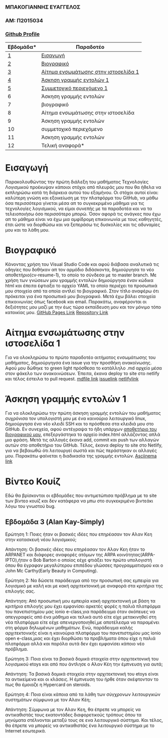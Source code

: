 ### ΜΠΑΚΟΓΙΑΝΝΗΣ ΕΥΑΓΓΕΛΟΣ
### ΑΜ: Π2015034 
### [Github Profile](https://github.com/p15bako/)


| Εβδομάδα* | Παραδοτέο |
| --- | --- |
| <a href="#A">1</a> |<a href="#A">Εισαγωγή </a> |
| <a href="#B">2</a> | <a href="#B">Βιογραφικό </a> |
| <a href="#C">3</a> | <a href="#C">Αίτημα ενσωμάτωσης στην ιστοσελίδα 1 </a> |
| <a href="#D">4</a> | <a href="#D">Άσκηση γραμμής εντολών 1 </a> |
| <a href="#E">5</a> | <a href="#E">Συμμετοχικό περιεχόμενο 1 </a> |
| 6 | Άσκηση γραμμής εντολών |
| 7 | βιογραφικό |
| 8 | Αίτημα ενσωμάτωσης στην ιστοσελίδα |
| 9 | Άσκηση γραμμής εντολών |
| 10 | συμμετοχικό περιεχόμενο |
| 11 | Άσκηση γραμμής εντολών |
| 12 | Τελική αναφορά* |


# <a name="A">Εισαγωγή</a>
Παρακολουθώντας την πρώτη διάλεξη του μαθήματος Τεχνολογίες Λογισμικού προέκυψαν κάποιοι στόχοι από πλευράς μου που θα ήθελα να εκπληρώσω κατά τη διάρκεια αυτού του εξαμήνου. Οι στόχοι αυτοί είναι: καλύτερη γνώση και εξοικείωση με την πλατφόρμα του GitHub, να μάθω όσα περισσότερα γίνεται μέσα απ το συγκεκριμένο μάθημα για τις τεχνολογίες λογισμικού, να είμαι συνεπής με τα παραδοτέα και να τα τελειοποιήσω όσο περισσότερο μπορώ. Όσον αφορά τις ανάγκες που έχω απ το μάθημα είναι να έχω μια αμφίδρομη επικοινωνία με τους καθηγητές, έτσι ώστε να διορθώσω και να ξεπεράσω τις δυσκολίες και τις αδυναμίες μου και τα λάθη μου.

# <a name="B">Βιογραφικό</a>
Κάνοντας χρήση του Visual Studio Code και αφού διάβασα αναλυτικά τις οδηγίες που δοθήκαν απ τον αρμόδιο διδάσκοντα, δημιούργησα το νέο αποθετήριο(cv-resume-1), το οποίο το σύνδεσα με το master branch. Με χρήση των γνώσεων μου γραμμής εντολών δημιούργησα έναν κώδικα html και έπειτα έφτιαξα το αρχείο YAML το οποίο περιέχει τα προσωπικά μου στοιχεία από τα οποία αντλεί το βιογραφικό. Στον τίτλο αναφέρω ότι πρόκειται για ένα προσωπικό μου βιογραφικό. Μετά έχω βάλει στοιχεία επικοινωνίας όπως facebook και email. Παρακάτω, αναφέρονται οι δεξιότητες μου μαζί με την έως τώρα εκπαίδευση μου και τον μόνιμο τόπο κατοικίας μου. [GitHub Pages Link](https://p15bako.github.io/cv-resume-1/) [Repository Link](https://github.com/p15bako/cv-resume-1)


# <a name="C">Αίτημα ενσωμάτωσης στην ιστοσελίδα 1</a>
Για να ολοκληρώσω το πρώτο παραδοτέο αιτήματος ενσωμάτωσης του μαθήματος, δημιούργηγσα ένα issue για την προσθήκη ανακοίνωσης. Αφού μου δώθηκε το green light πρόσθεσα το κατάλληλο .md αρχείο μέσα στον φάκελο των ανακοινώσεων. Έπειτα, έκανα deploy το site στο netlify και τέλος έστειλα το pull request.
[mdfile link](https://github.com/p15bako/sitegr/blob/2015034/all_collections/_posts/2020-12-29-sunantisi-ergastiriou-montelopoiisis.md) [issuelink](https://github.com/ioniodi/sitegr/issues/124) [netlifylink](https://flamboyant-blackwell-1d9e28.netlify.app/posts/2020/12/29/sunantisi-ergastiriou-montelopoiisis/)


# <a name="D">Άσκηση γραμμής εντολών 1</a>
Για να ολοκληρώσω την πρώτη άσκηση γραμμής εντολών του μαθήματος συχρόνισα τον υπολογιστή μου με ένα καινούριο λειτουργικό linux, δημιούργησα ένα νέο κλειδί SSH και το πρόσθεσα στα κλειδιά μου στο GitHub. Εν συνεχεία, αφού αντέγραψα το ήδη υπάρχων [αποθετήριο του βιογραφικού μου](https://github.com/p15bako/cv-resume-1), επεξεργάστηκα το αρχείο index.html αλλάζοντας απλά μια φράση. Μετά τις αλλαγές έκανα add, commit και push των αλλαγών αυτών στο αποθετήριο του GitHub. Tέλος, έκανα deploy το site στο Netlify, για να βεβαιωθώ ότι λειτουργεί σωστά και πώς περάστηκαν οι αλλαγές μου. Παρακάτω φαίνεται η διαδικασία της γραμμής εντολών. [Asciinema link](https://asciinema.org/a/k8Y5oSVSoDwy36fy4pwt66xeD)





# Βίντεο Κουίζ
Εδώ θα βρίσκονται οι εβδομάδες που αντιμετώπισα πρόβλημα με το site των βίντεο κουίζ και δεν κατάφερα να μπω στο συγκεκριμένο βιντεάκι λόγω του γνωστού bug.

## Εβδομάδα 3 (Alan Kay-Simply)
Ερώτηση 1: Ποιες ήταν οι βασικές ιδέες που επηρέασαν τον Αλαν Κεη στην κατασκευή νέου λογισμικού;

Aπάντηση: Οι βασικές ιδέες που επηρέασαν τον Αλαν Κεη ήταν το ARPANET και διάφορες αναφορές ατόμων της ARPA κοινότητας(ARPA-IPTO),ήταν ο Bob Barton ο οποίος εέχε φτιάξει τον πρώτο υπολογιστή όπου θα έγραφαν μεγαλύτερου επιπέδου γλώσσες προγραμματισμού και ο John Mc Carthy(Early Beauty in Computing).

Eρώτηση 2: Να δώσετε παράδειγμα από την προσωπική σας εμπειρία για λογισμικό με καλή και με κακή αρχιτεκτονική με αναφορά στα κριτήρια της επιλογής σας.

Απάντηση: Από προσωπική μου εμπειρία κακή αρχιτεκτονική με βάση τα κριτήρια επιλογής μου έχει εμφανίσει αρκετές φορές η παλιά πλατφόρμα του πανεπιστημίου μας ionio e-class,για παράδειγμα όταν σκόπευες να απεγγραφείς από ένα μάθημα και τελικά αυτό είτε είχε μετακινηθεί στη νέα πλατφόρμα είτε εέχε απενεργοποιηθεί,με αποτέλεσμα να παραμένει στη φόρμα δηλωμένων μαθημάτων. Ενώ, παράδειγμα καλής αρχιτεκτονικής είναι η καινούρια πλατφόρμα του πανεπιστημίου μας ionio open e-class,μιας και έχει διορθώσει τα προβλήματα όπου είχε η παλιά πλατφόρμα αλλά και παρόλα αυτά δεν έχει εμφανίσει κάποιο νέο πρόβλημα.

Eρώτηση 3: Ποια είναι τα βασικά δομικά στοιχεία στην αρχιτεκτονική του λογισμικού etoys και από που άντλησε ο Αλαν Κέη την έμπνευση για αυτά;

Απάντηση: Τα βασικά δομικά στοιχεία στην αρχιτεκτονική του etoys είναι τα αντικείμενα και οι κλάσεις. Η έμπνευση του ήρθε όταν σκέφτονταν το πως θα έμοιαζε η Hypercard on steroids.

Ερώτηση 4: Ποια είναι κάποια από τα λάθη των σύγχρονων λειτουργικών συστημάτων σύμφωνα με τον Αλαν Κέη;

Απάντηση: Σύμφωνα με τον Αλαν Κεη, θα έπρεπε να μπορείς να αντικαθιστάς τους εκατοντάδες διαφορετικούς τρόπους όπου τα μηνύματα στέλνονται μεταξύ τους σε ενα λειτουργικό σύστημα. Και τέλος, θα έπρεπε να μπορείς να αντικαθιστάς ένα λειτουργικό σύστημα  με το Internet εσωτερικά.
